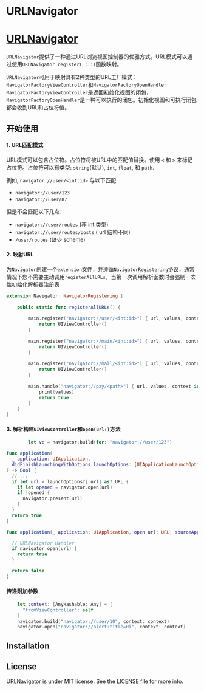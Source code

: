 # URLNavigator

# [URLNavigator](https://github.com/liuzhida33/URLNavigator)

`URLNavigator`提供了一种通过URL浏览视图控制器的优雅方式。URL模式可以通过使用`URLNavigator.register(_:_:)`函数映射。

`URLNavigator`可用于映射具有2种类型的URL工厂模式：`NavigatorFactoryViewController`和`NavigatorFactoryOpenHandler`
`NavigatorFactoryViewController`是返回初始化视图的闭包，`NavigatorFactoryOpenHandler`是一种可以执行的闭包。初始化视图和可执行闭包都会收到URL和占位符值。

## 开始使用

#### 1. URL匹配模式

URL模式可以包含占位符。占位符将被URL中的匹配值替换。使用 `<` 和 `>` 来标记占位符。占位符可以有类型: `string`(默认), `int`, `float`, 和 `path`.

例如, `navigator://user/<int:id>` 与以下匹配:

* `navigator://user/123`
* `navigator://user/87`

但是不会匹配以下几点:

* `navigator://user/routes` (非 int 类型)
* `navigator://user/routes/posts` ( url 结构不同)
* `/user/routes` (缺少 scheme)

#### 2. 映射URL

为`Navigator`创建一个`extension`文件，并遵循`NavigatorRegistering`协议，通常情况下您不需要主动调用`registerAllURLs`，当第一次调用解析函数时会强制一次性初始化解析器注册表

```swift
extension Navigator: NavigatorRegistering {
    
    public static func registerAllURLs() {
        
        main.register("navigator://user/<int:id>") { url, values, context in
            return UIViewController()
        }
        
        main.register("navigator://main/<int:id>") { url, values, context in
            return UIViewController()
        }
        
        main.register("navigator://mall/<int:id>") { url, values, context in
            return UIViewController()
        }
        
        main.handle("navigator://pay/<path>") { url, values, context in
            print(values)
            return true
        }
    }
}
```

#### 3. 解析构建`UIViewController`和`open(url:)`方法

```swift
        let vc = navigator.build(for: "navigator://user/123")
```

```swift
func application(
  _ application: UIApplication,
  didFinishLaunchingWithOptions launchOptions: [UIApplicationLaunchOptionsKey: Any]?
) -> Bool {
  // ...
  if let url = launchOptions?[.url] as? URL {
    if let opened = navigator.open(url)
    if !opened {
      navigator.present(url)
    }
  }
  return true
}

```

```swift
func application(_ application: UIApplication, open url: URL, sourceApplication: String?, annotation: Any) -> Bool {

  // URLNavigator Handler
  if navigator.open(url) {
    return true
  }

  return false
}
```

#### 传递附加参数

```swift
    let context: [AnyHashable: Any] = [
      "fromViewController": self
    ]
    navigator.build("navigator://user/10", context: context)
    navigator.open("navigator://alert?title=Hi", context: context)
```


## Installation

## License

URLNavigator is under MIT license. See the [LICENSE](LICENSE) file for more info.

